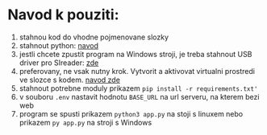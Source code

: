 # Navod k pouziti:
1. stahnou kod do vhodne pojmenovane slozky
2. stahnout python: [navod](https://www.python.org/downloads/)
3. jestli chcete zpustit program na Windows stroji, je treba stahnout USB driver pro SIreader: [zde](https://www.sportident.com/products#category=software)
4. preferovany, ne vsak nutny krok. Vytvorit a aktivovat virtualni prostredi ve slozce s kodem. [navod zde](https://www.freecodecamp.org/news/how-to-setup-virtual-environments-in-python/)
5. stahnout potrebne moduly prikazem `pip install -r requirements.txt'`
6. v souboru `.env` nastavit hodnotu `BASE_URL` na url serveru, na kterem bezi web
7. program se spusti prikazem `python3 app.py` na stoji s linuxem nebo prikazem `py app.py` na stroji s Windows